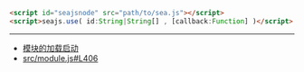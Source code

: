 ```html
<script id="seajsnode" src="path/to/sea.js"></script>
<script>seajs.use( id:String|String[] , [callback:Function] )</script>
```

---

- [模块的加载启动](https://github.com/seajs/seajs/issues/260)
- [src/module.js#L406](https://github.com/seajs/seajs/blob/3.0.0/src/module.js#L406)
